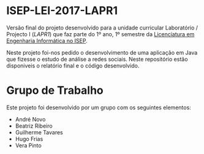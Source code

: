 # ISEP-LEI-2017-LAPR1
 
Versão final do projeto desenvolvido para a unidade curricular Laboratório / Projecto I
(_LAPR1_) que faz parte do 1º ano, 1º semestre da [Licenciatura em Engenharia Informática no ISEP](https://www.isep.ipp.pt/Course/Course/26).

Neste projeto foi-nos pedido o desenvolvimento de uma aplicação em Java que fizesse o estudo de análise a redes sociais. Neste repositório estão disponiveis o relatório final e o código desenvolvido.

# Grupo de Trabalho

Este projeto foi desenvolvido por um grupo com os seguintes elementos:

- André Novo
- Beatriz Ribeiro
- Guilherme Tavares
- Hugo Frias
- Vera Pinto
